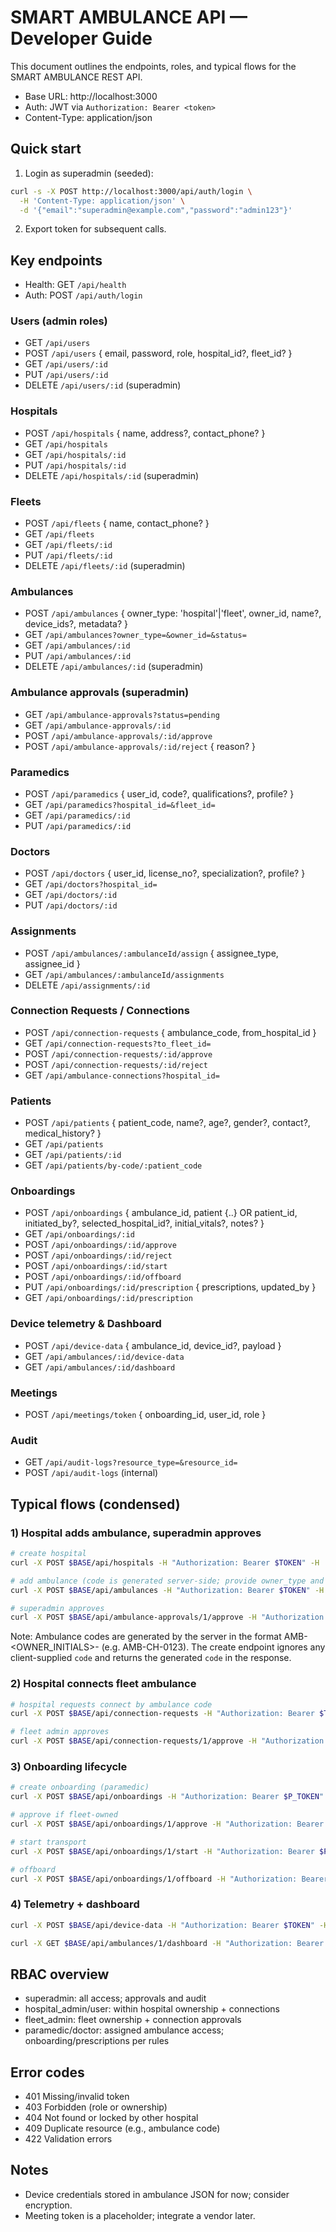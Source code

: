 # SMART AMBULANCE API — Developer Guide

This document outlines the endpoints, roles, and typical flows for the SMART AMBULANCE REST API.

- Base URL: http://localhost:3000
- Auth: JWT via `Authorization: Bearer <token>`
- Content-Type: application/json

## Quick start
1) Login as superadmin (seeded):
```sh
curl -s -X POST http://localhost:3000/api/auth/login \
  -H 'Content-Type: application/json' \
  -d '{"email":"superadmin@example.com","password":"admin123"}'
```
2) Export token for subsequent calls.

## Key endpoints
- Health: GET `/api/health`
- Auth: POST `/api/auth/login`

### Users (admin roles)
- GET `/api/users`
- POST `/api/users` { email, password, role, hospital_id?, fleet_id? }
- GET `/api/users/:id`
- PUT `/api/users/:id`
- DELETE `/api/users/:id` (superadmin)

### Hospitals
- POST `/api/hospitals` { name, address?, contact_phone? }
- GET `/api/hospitals`
- GET `/api/hospitals/:id`
- PUT `/api/hospitals/:id`
- DELETE `/api/hospitals/:id` (superadmin)

### Fleets
- POST `/api/fleets` { name, contact_phone? }
- GET `/api/fleets`
- GET `/api/fleets/:id`
- PUT `/api/fleets/:id`
- DELETE `/api/fleets/:id` (superadmin)

### Ambulances
- POST `/api/ambulances` { owner_type: 'hospital'|'fleet', owner_id, name?, device_ids?, metadata? }
- GET `/api/ambulances?owner_type=&owner_id=&status=`
- GET `/api/ambulances/:id`
- PUT `/api/ambulances/:id`
- DELETE `/api/ambulances/:id` (superadmin)

### Ambulance approvals (superadmin)
- GET `/api/ambulance-approvals?status=pending`
- GET `/api/ambulance-approvals/:id`
- POST `/api/ambulance-approvals/:id/approve`
- POST `/api/ambulance-approvals/:id/reject` { reason? }

### Paramedics
- POST `/api/paramedics` { user_id, code?, qualifications?, profile? }
- GET `/api/paramedics?hospital_id=&fleet_id=`
- GET `/api/paramedics/:id`
- PUT `/api/paramedics/:id`

### Doctors
- POST `/api/doctors` { user_id, license_no?, specialization?, profile? }
- GET `/api/doctors?hospital_id=`
- GET `/api/doctors/:id`
- PUT `/api/doctors/:id`

### Assignments
- POST `/api/ambulances/:ambulanceId/assign` { assignee_type, assignee_id }
- GET `/api/ambulances/:ambulanceId/assignments`
- DELETE `/api/assignments/:id`

### Connection Requests / Connections
- POST `/api/connection-requests` { ambulance_code, from_hospital_id }
- GET `/api/connection-requests?to_fleet_id=`
- POST `/api/connection-requests/:id/approve`
- POST `/api/connection-requests/:id/reject`
- GET `/api/ambulance-connections?hospital_id=`

### Patients
- POST `/api/patients` { patient_code, name?, age?, gender?, contact?, medical_history? }
- GET `/api/patients`
- GET `/api/patients/:id`
- GET `/api/patients/by-code/:patient_code`

### Onboardings
- POST `/api/onboardings` { ambulance_id, patient {..} OR patient_id, initiated_by?, selected_hospital_id?, initial_vitals?, notes? }
- GET `/api/onboardings/:id`
- POST `/api/onboardings/:id/approve`
- POST `/api/onboardings/:id/reject`
- POST `/api/onboardings/:id/start`
- POST `/api/onboardings/:id/offboard`
- PUT `/api/onboardings/:id/prescription` { prescriptions, updated_by }
- GET `/api/onboardings/:id/prescription`

### Device telemetry & Dashboard
- POST `/api/device-data` { ambulance_id, device_id?, payload }
- GET `/api/ambulances/:id/device-data`
- GET `/api/ambulances/:id/dashboard`

### Meetings
- POST `/api/meetings/token` { onboarding_id, user_id, role }

### Audit
- GET `/api/audit-logs?resource_type=&resource_id=`
- POST `/api/audit-logs` (internal)

## Typical flows (condensed)

### 1) Hospital adds ambulance, superadmin approves
```sh
# create hospital
curl -X POST $BASE/api/hospitals -H "Authorization: Bearer $TOKEN" -H 'Content-Type: application/json' -d '{"name":"City Hospital"}'

# add ambulance (code is generated server-side; provide owner_type and owner_id)
curl -X POST $BASE/api/ambulances -H "Authorization: Bearer $TOKEN" -H 'Content-Type: application/json' -d '{"owner_type":"hospital","owner_id":1}'

# superadmin approves
curl -X POST $BASE/api/ambulance-approvals/1/approve -H "Authorization: Bearer $TOKEN"
```

Note: Ambulance codes are generated by the server in the format AMB-<OWNER_INITIALS>-<NNNN> (e.g. AMB-CH-0123). The create endpoint ignores any client-supplied `code` and returns the generated `code` in the response.

### 2) Hospital connects fleet ambulance
```sh
# hospital requests connect by ambulance code
curl -X POST $BASE/api/connection-requests -H "Authorization: Bearer $TOKEN" -H 'Content-Type: application/json' -d '{"ambulance_code":"AMB-2001","from_hospital_id":1}'

# fleet admin approves
curl -X POST $BASE/api/connection-requests/1/approve -H "Authorization: Bearer $FLEET_TOKEN"
```

### 3) Onboarding lifecycle
```sh
# create onboarding (paramedic)
curl -X POST $BASE/api/onboardings -H "Authorization: Bearer $P_TOKEN" -H 'Content-Type: application/json' -d '{"ambulance_id":1,"patient":{"name":"John"},"selected_hospital_id":1}'

# approve if fleet-owned
curl -X POST $BASE/api/onboardings/1/approve -H "Authorization: Bearer $FLEET_TOKEN"

# start transport
curl -X POST $BASE/api/onboardings/1/start -H "Authorization: Bearer $P_TOKEN"

# offboard
curl -X POST $BASE/api/onboardings/1/offboard -H "Authorization: Bearer $P_TOKEN"
```

### 4) Telemetry + dashboard
```sh
curl -X POST $BASE/api/device-data -H "Authorization: Bearer $TOKEN" -H 'Content-Type: application/json' -d '{"ambulance_id":1,"device_id":"HRM-33","payload":{"hr":90}}'

curl -X GET $BASE/api/ambulances/1/dashboard -H "Authorization: Bearer $TOKEN"
```

## RBAC overview
- superadmin: all access; approvals and audit
- hospital_admin/user: within hospital ownership + connections
- fleet_admin: fleet ownership + connection approvals
- paramedic/doctor: assigned ambulance access; onboarding/prescriptions per rules

## Error codes
- 401 Missing/invalid token
- 403 Forbidden (role or ownership)
- 404 Not found or locked by other hospital
- 409 Duplicate resource (e.g., ambulance code)
- 422 Validation errors

## Notes
- Device credentials stored in ambulance JSON for now; consider encryption.
- Meeting token is a placeholder; integrate a vendor later.
